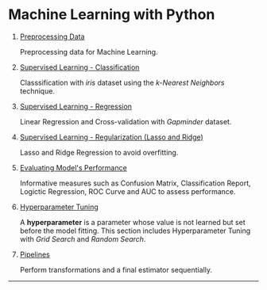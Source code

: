 # Machine Learning with Python

1. [Preprocessing Data][1]

    Preprocessing data for Machine Learning.

2. [Supervised Learning - Classification][2]

    Classsification with _iris_ dataset using the _k-Nearest Neighbors_ technique.

3. [Supervised Learning - Regression][3]

    Linear Regression and Cross-validation with _Gapminder_ dataset.

4. [Supervised Learning - Regularization (Lasso and Ridge)][4]
    
    Lasso and Ridge Regression to avoid overfitting.

5. [Evaluating Model's Performance][5]
    
    Informative measures such as Confusion Matrix, Classification Report, Logictic Regression, ROC Curve and AUC to assess performance.
    
6. [Hyperparameter Tuning][6]
    
    A **hyperparameter** is a parameter whose value is not learned but set before the model fitting. This section includes Hyperparameter Tuning with _Grid Search_ and _Random Search_.
    
7. [Pipelines][7]

    Perform transformations and a final estimator sequentially.
    
---
[1]: https://github.com/kaymal/Machine-Learning-with-Python/blob/master/Preprocessing%20Data%20for%20Machine%20Learning.ipynb
[2]: https://github.com/kaymal/Machine-Learning-with-Python/blob/master/Supervised%20Learning-Classification.ipynb
[3]: https://github.com/kaymal/Machine-Learning-with-Python/blob/master/Supervised%20Learning-Regression.ipynb
[4]: https://github.com/kaymal/Machine-Learning-with-Python/blob/master/Supervised%20Learning-Regularization.ipynb
[5]: https://github.com/kaymal/Machine-Learning-with-Python/blob/master/Evaluating%20Model's%20Performance.ipynb
[6]: https://github.com/kaymal/Machine-Learning-with-Python/blob/master/Hyperparameter%20Tuning.ipynb
[7]: https://github.com/kaymal/Machine-Learning-with-Python/blob/master/Pipelines.ipynb